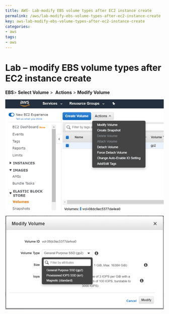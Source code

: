 ```yaml
---
title: AWS- Lab-modify EBS volume types after EC2 instance create
permalink: /aws/lab-modify-ebs-volume-types-after-ec2-instance-create
key: aws-lab-modify-ebs-volume-types-after-ec2-instance-create
categories:
- aws
tags:
- aws
---
```



Lab – modify EBS volume types after EC2 instance create
=======================================================

**EBS**> **Select Volume** >  **Actions** > **Modify Volume**

![](media/20de5f4c3959a8cd50b670b9912c9d5a.png)

![](media/12a2938d80386ba8d5e9a1cf0d8a1a63.png)
